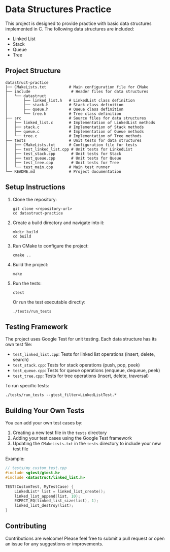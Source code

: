 # Data Structures Practice

This project is designed to provide practice with basic data structures implemented in C. The following data structures are included:

- Linked List
- Stack
- Queue
- Tree

## Project Structure

```
datastruct-practice
├── CMakeLists.txt          # Main configuration file for CMake
├── include                  # Header files for data structures
│   └── datastruct
│       ├── linked_list.h   # LinkedList class definition
│       ├── stack.h         # Stack class definition
│       ├── queue.h         # Queue class definition
│       └── tree.h          # Tree class definition
├── src                     # Source files for data structures
│   ├── linked_list.c       # Implementation of LinkedList methods
│   ├── stack.c             # Implementation of Stack methods
│   ├── queue.c             # Implementation of Queue methods
│   └── tree.c              # Implementation of Tree methods
├── tests                   # Unit tests for data structures
│   ├── CMakeLists.txt      # Configuration file for tests
│   ├── test_linked_list.cpp # Unit tests for LinkedList
│   ├── test_stack.cpp       # Unit tests for Stack
│   ├── test_queue.cpp       # Unit tests for Queue
│   ├── test_tree.cpp        # Unit tests for Tree
│   └── test_main.cpp       # Main test runner
└── README.md               # Project documentation
```

## Setup Instructions

1. Clone the repository:

   ```
   git clone <repository-url>
   cd datastruct-practice
   ```

2. Create a build directory and navigate into it:

   ```
   mkdir build
   cd build
   ```

3. Run CMake to configure the project:

   ```
   cmake ..
   ```

4. Build the project:

   ```
   make
   ```

5. Run the tests:

   ```
   ctest
   ```

   Or run the test executable directly:

   ```
   ./tests/run_tests
   ```

## Testing Framework

The project uses Google Test for unit testing. Each data structure has its own test file:

- `test_linked_list.cpp`: Tests for linked list operations (insert, delete, search)
- `test_stack.cpp`: Tests for stack operations (push, pop, peek)
- `test_queue.cpp`: Tests for queue operations (enqueue, dequeue, peek)
- `test_tree.cpp`: Tests for tree operations (insert, delete, traversal)

To run specific tests:

```
./tests/run_tests --gtest_filter=LinkedListTest.*
```

## Building Your Own Tests

You can add your own test cases by:

1. Creating a new test file in the `tests` directory
2. Adding your test cases using the Google Test framework
3. Updating the `CMakeLists.txt` in the `tests` directory to include your new test file

Example:

```cpp
// tests/my_custom_test.cpp
#include <gtest/gtest.h>
#include <datastruct/linked_list.h>

TEST(CustomTest, MyTestCase) {
    LinkedList* list = linked_list_create();
    linked_list_append(list, 10);
    EXPECT_EQ(linked_list_size(list), 1);
    linked_list_destroy(list);
}
```

## Contributing

Contributions are welcome! Please feel free to submit a pull request or open an issue for any suggestions or improvements.

